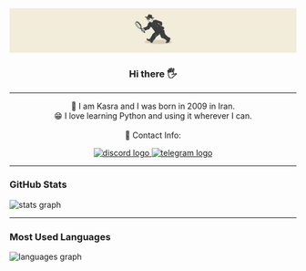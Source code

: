 <p align="center">
  <img src="picture/kasra_iran13.png" alt="My Picture" />
</p>

<h3 align="center">
  Hi there 🖐
</h3>

<hr>

<p align="center"">
  🌱 I am Kasra and I was born in 2009 in Iran. <br>
  😁 I love learning Python and using it wherever I can.<br><br>
  🚀 Contact Info:
</p>


<div align="center">
  <a href="https://discord.com/users/902607840659783735" target="_blank">
    <img src="https://raw.githubusercontent.com/maurodesouza/profile-readme-generator/master/src/assets/icons/social/discord/default.svg" width="30" height="30" alt="discord logo"  />
  </a>
  <a href="https://t.me/kasra_iran13" target="_blank">
    <img src="https://raw.githubusercontent.com/maurodesouza/profile-readme-generator/master/src/assets/icons/social/telegram/default.svg" width="30" height="30" alt="telegram logo"  />
  </a>
</div>

<hr>

<h3>GitHub Stats  </h3>

<img src="https://github-readme-stats.vercel.app/api?username=kasrairan13&hide_title=true&hide_rank=false&show_icons=true&include_all_commits=false&count_private=false&disable_animations=false&theme=slateorange&locale=en&hide_border=true&order=1" alt="stats graph"  />

<hr>

<h3>Most Used Languages</h3>

<img src="https://github-readme-stats.vercel.app/api/top-langs?username=kasrairan13&locale=en&hide_title=true&layout=pie&card_width=320&langs_count=10&theme=slateorange&hide_border=true&order=2" alt="languages graph"  />
